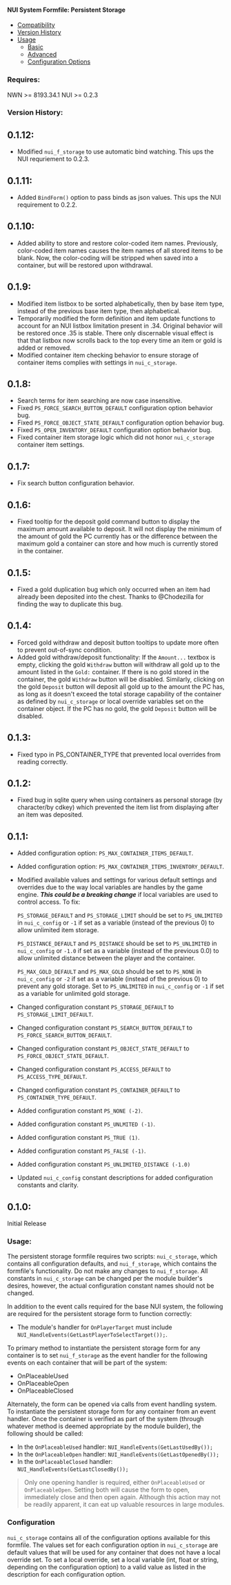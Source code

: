 #### **NUI System Formfile: Persistent Storage**

- [Compatibility](#compatibility)
- [Version History](#version-history)
- [Usage](#usage)
    - [Basic](#basic)
    - [Advanced](#advanced)
    - [Configuration Options](#configuration)

### Requires:

NWN >= 8193.34.1
NUI >= 0.2.3

### Version History:

## 0.1.12:
- Modified `nui_f_storage` to use automatic bind watching.  This ups the NUI requriement to 0.2.3.

## 0.1.11:
- Added `BindForm()` option to pass binds as json values.  This ups the NUI requirement to 0.2.2.

## 0.1.10:
- Added ability to store and restore color-coded item names.  Previously, color-coded item names causes the item names of all stored items to be blank.  Now, the color-coding will be stripped when saved into a container, but will be restored upon withdrawal.

## 0.1.9:
- Modified item listbox to be sorted alphabetically, then by base item type, instead of the previous base item type, then alphabetical.
- Temporarily modified the form definition and item update functions to account for an NUI listbox limitation present in .34.  Original behavior will be restored once .35 is stable.  There only discernable visual effect is that that listbox now scrolls back to the top every time an item or gold is added or removed.
- Modified container item checking behavior to ensure storage of container items complies with settings in `nui_c_storage`.

## 0.1.8:
- Search terms for item searching are now case insensitive.
- Fixed `PS_FORCE_SEARCH_BUTTON_DEFAULT` configuration option behavior bug.
- Fixed `PS_FORCE_OBJECT_STATE_DEFAULT` configuration option behavior bug.
- Fixed `PS_OPEN_INVENTORY_DEFAULT` configuration option behavior bug.
- Fixed container item storage logic which did not honor `nui_c_storage` container item settings.

## 0.1.7:
- Fix search button configuration behavior.

## 0.1.6:
- Fixed tooltip for the deposit gold command button to display the maximum amount available to deposit.  It will not display the minimum of the amount of gold the PC currently has or the difference between the maximum gold a container can store and how much is currently stored in the container.

## 0.1.5:
- Fixed a gold duplication bug which only occurred when an item had already been deposited into the chest.  Thanks to @Chodezilla for finding the way to duplicate this bug. 

## 0.1.4:
- Forced gold withdraw and deposit button tooltips to update more often to prevent out-of-sync condition.
- Added gold withdraw/deposit functionality:
    If the `Amount...` textbox is empty, clicking the gold `Withdraw` button will withdraw all gold up to the amount listed in the `Gold:` container.  If there is no gold stored in the container, the gold `Withdraw` button will be disabled.  Similarly, clicking on the gold `Deposit` button will deposit all gold up to the amount the PC has, as long as it doesn't exceed the total storage capability of the container as defined by `nui_c_storage` or local override variables set on the container object.  If the PC has no gold, the gold `Deposit` button will be disabled.

## 0.1.3:
- Fixed typo in PS_CONTAINER_TYPE that prevented local overrides from reading correctly.

## 0.1.2:
- Fixed bug in sqlite query when using containers as personal storage (by character/by cdkey) which prevented the item list from displaying after an item was deposited.

## 0.1.1:

- Added configuration option: `PS_MAX_CONTAINER_ITEMS_DEFAULT`.
- Added configuration option: `PS_MAX_CONTAINER_ITEMS_INVENTORY_DEFAULT`.
- Modified available values and settings for various default settings and overrides due to the way local variables are handles by the game engine.  ***This could be a breaking change*** if local variables are used to control access.  To fix:

    `PS_STORAGE_DEFAULT` and `PS_STORAGE_LIMIT` should be set to `PS_UNLIMITED` in `nui_c_config` or `-1` if set as a variable (instead of the previous 0) to allow unlimited item storage.

    `PS_DISTANCE_DEFAULT` and `PS_DISTANCE` should be set to `PS_UNLIMITED` in `nui_c_config` or `-1.0` if set as a variable (instead of the previous 0.0) to allow unlimited distance between the player and the container.

    `PS_MAX_GOLD_DEFAULT` and `PS_MAX_GOLD` should be set to `PS_NONE` in `nui_c_config` or `-2` if set as a variable (instead of the previous 0) to prevent any gold storage.  Set to `PS_UNLIMITED` in `nui_c_config` or `-1` if set as a variable for unlimited gold storage.

- Changed configuration constant `PS_STORAGE_DEFAULT` to `PS_STORAGE_LIMIT_DEFAULT`.
- Changed configuration constant `PS_SEARCH_BUTTON_DEFAULT` to `PS_FORCE_SEARCH_BUTTON_DEFAULT`.
- Changed configuration constant `PS_OBJECT_STATE_DEFAULT` to `PS_FORCE_OBJECT_STATE_DEFAULT`.
- Changed configuration constant `PS_ACCESS_DEFAULT` to `PS_ACCESS_TYPE_DEFAULT`.
- Changed configuration constant `PS_CONTAINER_DEFAULT` to `PS_CONTAINER_TYPE_DEFAULT`.
- Added configuration constant `PS_NONE (-2)`.
- Added configuration constant `PS_UNLMITED (-1)`.
- Added configuration constant `PS_TRUE (1)`.
- Added configuration constant `PS_FALSE (-1)`.
- Added configuration constant `PS_UNLIMITED_DISTANCE (-1.0)`
- Updated `nui_c_config` constant descriptions for added configuration constants and clarity.

## 0.1.0:

Initial Release

### Usage:

The persistent storage formfile requires two scripts:  `nui_c_storage`, which contains all configuration defaults, and `nui_f_storage`, which contains the formfile's functionality.  Do not make any changes to `nui_f_storage`.  All constants in `nui_c_storage` can be changed per the module builder's desires, however, the actual configuration constant names should not be changed.

In addition to the event calls required for the base NUI system, the following are required for the persistent storage form to function correctly:
- The module's handler for `OnPlayerTarget` must include `NUI_HandleEvents(GetLastPlayerToSelectTarget());`.

<a id="basic"></a>
To primary method to instantiate the persistent storage form for any container is to set `nui_f_storage` as the event handler for the following events on each container that will be part of the system:
- OnPlaceableUsed
- OnPlaceableOpen
- OnPlaceableClosed

<a id="advanced"></a>
Alternately, the form can be opened via calls from event handling system.  To instantiate the persistent storage form for any container from an event handler.  Once the container is verified as part of the system (through whatever method is deemed appropriate by the module builder), the following should be called:
- In the `OnPlaceableUsed` handler: `NUI_HandleEvents(GetLastUsedBy());`
- In the `OnPlaceableOpen` handler: `NUI_HandleEvents(GetLastOpenedBy());`
- In the `OnPlaceableClosed` handler: `NUI_HandleEvents(GetLastClosedBy());`
> Only one opening handler is required, either `OnPlaceableUsed` or `OnPlaceableOpen`.  Setting both will cause the form to open, immediately close and then open again.  Although this action may not be readily apparent, it can eat up valuable resources in large modules.

### Configuration

`nui_c_storage` contains all of the configuration options available for this formfile.  The values set for each configuration option in `nui_c_storage` are default values that will be used for any container that does not have a local override set.  To set a local override, set a local variable (int, float or string, depending on the configuration option) to a valid value as listed in the description for each configuration option.
